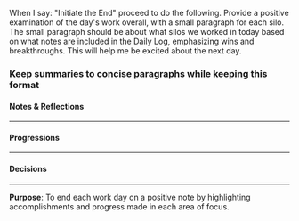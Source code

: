 When I say: "Initiate the End" proceed to do the following.
Provide a positive examination of the day's work overall, with a small paragraph for each silo. The small paragraph should be about what silos we worked in today based on what notes are included in the Daily Log, emphasizing wins and breakthroughs. This will help me be excited about the next day.

### Keep summaries to concise paragraphs while keeping this format
#### Notes & Reflections
---

#### Progressions
---

#### Decisions
---

**Purpose**: To end each work day on a positive note by highlighting accomplishments and progress made in each area of focus.